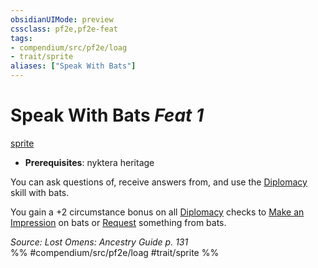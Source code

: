 ```yaml
---
obsidianUIMode: preview
cssclass: pf2e,pf2e-feat
tags:
- compendium/src/pf2e/loag
- trait/sprite
aliases: ["Speak With Bats"]
---
```

# Speak With Bats  *Feat 1*  
[sprite](rules/traits/sprite-b1.md)  

- **Prerequisites**: nyktera heritage

You can ask questions of, receive answers from, and use the [Diplomacy](compendium/skills.md#Diplomacy) skill with bats.

You gain a +2 circumstance bonus on all [Diplomacy](compendium/skills.md#Diplomacy) checks to [Make an Impression](rules/actions/make-an-impression.md) on bats or [Request](rules/actions/request.md) something from bats.

*Source: Lost Omens: Ancestry Guide p. 131*  
%% #compendium/src/pf2e/loag #trait/sprite %%